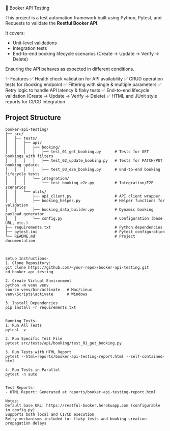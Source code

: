 📘 Booker API Testing

This project is a test automation framework built using Python, Pytest, and Requests to validate the **Restful Booker API**.

It covers:
- Unit-level validations
- Integration tests
- End-to-end booking lifecycle scenarios (Create → Update → Verify → Delete)

Ensuring the API behaves as expected in different conditions.

✨ Features
  ✅ Health check validation for API availability
  ✅ CRUD operation tests for /booking endpoint
  ✅ Filtering with single & multiple parameters
  ✅ Retry logic to handle API latency & flaky tests
  ✅ End-to-end lifecycle validation (Create → Update → Verify → Delete)
  ✅ HTML and JUnit style reports for CI/CD integration

## Project Structure

```text
booker-api-testing/
├── src/
│   ├── tests/
│   │   ├── api/
│   │   │   ├── booking/
│   │   │   │   ├── test_01_get_booking.py      # Tests for GET bookings with filters
│   │   │   │   ├── test_02_update_booking.py   # Tests for PATCH/PUT booking updates
│   │   │   │   ├── test_03_e2e_booking.py      # End-to-end booking lifecycle tests
│   │   │   └── integration/
│   │   │       └── test_booking_e2e.py         # Integration/E2E scenarios
│   │   └── utils/
│   │       ├── api_client.py                   # API client wrapper
│   │       ├── booking_helper.py               # Helper functions for validation
│   │       ├── booking_data_builder.py         # Dynamic booking payload generator
│   │       └── config.py                       # Configuration (base URL, etc.)
├── requirements.txt                            # Python dependencies
├── pytest.ini                                  # Pytest configuration
└── README.md                                   # Project documentation



Setup Instructions-
1. Clone Repository:
git clone https://github.com/<your-repo>/booker-api-testing.git
cd booker-api-testing

2. Create Virtual Environment
python -m venv venv
source venv/bin/activate   # Mac/Linux
venv\Scripts\activate      # Windows

3. Install Dependencies
pip install -r requirements.txt


Running Tests-
1. Run All Tests
pytest -v

2. Run Specific Test File
pytest src/tests/api/booking/test_01_get_booking.py

3. Run Tests with HTML Report
pytest --html=reports/booker-api-testing-report.html --self-contained-html

4. Run Tests in Parallel
pytest -n auto


Test Reports-
- HTML Report: Generated at reports/booker-api-testing-report.html

Notes:
Default base URL: https://restful-booker.herokuapp.com (configurable in config.py)
Supports both local and CI/CD execution
Retry mechanisms included for flaky tests and booking creation propagation delays

